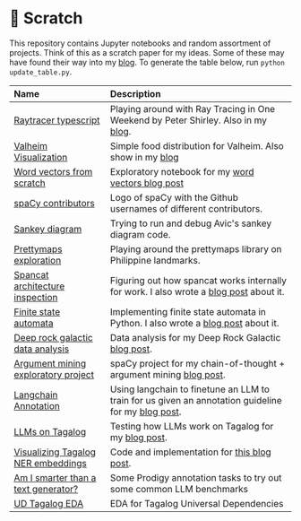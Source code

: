 # 📓 Scratch

This repository contains Jupyter notebooks and random assortment of projects.
Think of this as a scratch paper for my ideas. Some of these may have found
their way into my [blog](https://ljvmiranda921.github.io). To generate the table
below, run `python update_table.py`.

| Name                                                                                                                   | Description                                                                                                                                                                     |
|:-----------------------------------------------------------------------------------------------------------------------|:--------------------------------------------------------------------------------------------------------------------------------------------------------------------------------|
| [Raytracer typescript](https://github.com/ljvmiranda921/scratch/tree/master/2021-08-28-raytracer-ts)                   | Playing around with Ray Tracing in One Weekend by Peter Shirley. Also in my [blog](https://ljvmiranda921.github.io/notebook/2021/09/25/raytracer/).                             |
| [Valheim Visualization](https://github.com/ljvmiranda921/scratch/tree/master/2021-09-26-valheim-viz)                   | Simple food distribution for Valheim. Also show in my [blog](https://ljvmiranda921.github.io/notebook/2021/09/27/valheim-food-graph/)                                           |
| [Word vectors from scratch](https://github.com/ljvmiranda921/scratch/tree/master/2021-11-06-word-vectors-from-scratch) | Exploratory notebook for my [word vectors blog post](https://ljvmiranda921.github.io/notebook/2021/12/11/word-vectors/)                                                         |
| [spaCy contributors](https://github.com/ljvmiranda921/scratch/tree/master/2021-11-19-spacy-contributors)               | Logo of spaCy with the Github usernames of different contributors.                                                                                                              |
| [Sankey diagram](https://github.com/ljvmiranda921/scratch/tree/master/2021-11-24-sankey)                               | Trying to run and debug Avic's sankey diagram code.                                                                                                                             |
| [Prettymaps exploration](https://github.com/ljvmiranda921/scratch/tree/master/2022-06-28-prettymaps)                   | Playing around the prettymaps library on Philippine landmarks.                                                                                                                  |
| [Spancat architecture inspection](https://github.com/ljvmiranda921/scratch/tree/master/2022-07-12-spancat-inspection)  | Figuring out how spancat works internally for work. I also wrote a [blog post](https://ljvmiranda921.github.io/notebook/2022/07/16/spacy-registry/) about it.                   |
| [Finite state automata](https://github.com/ljvmiranda921/scratch/tree/master/2022-10-05-fsa)                           | Implementing finite state automata in Python. I also wrote a [blog post](https://ljvmiranda921.github.io/notebook/2022/10/07/finite-state-automata/) about it.                  |
| [Deep rock galactic data analysis](https://github.com/ljvmiranda921/scratch/tree/master/2022-11-19-drg)                | Data analysis for my Deep Rock Galactic [blog post](https://ljvmiranda921.github.io/notebook/2022/12/02/drg/).                                                                  |
| [Argument mining exploratory project](https://github.com/ljvmiranda921/scratch/tree/master/2023-02-16-ukp-argmin)      | spaCy project for my chain-of-thought + argument mining [blog post](https://ljvmiranda921.github.io/notebook/2023/03/24/llm-annotation/).                                       |
| [Langchain Annotation](https://github.com/ljvmiranda921/scratch/tree/master/2023-03-03-langchain)                      | Using langchain to finetune an LLM to train for us given an annotation guideline for my [blog post](https://ljvmiranda921.github.io/notebook/2023/03/25/langchain-annotation/). |
| [LLMs on Tagalog](https://github.com/ljvmiranda921/scratch/tree/master/2023-07-25-llm-tl)                              | Testing how LLMs work on Tagalog for my [blog post](https://ljvmiranda921.github.io/notebook/2023/08/04/llm-tagalog/).                                                          |
| [Visualizing Tagalog NER embeddings](https://github.com/ljvmiranda921/scratch/tree/master/2023-10-15-embeddings)       | Code and implementation for [this blog post](https://ljvmiranda921.github.io/notebook/2023/11/20/tagalog-ner-embeddings/).                                                      |
| [Am I smarter than a text generator?](https://github.com/ljvmiranda921/scratch/tree/master/2023-11-11-human-eval)      | Some Prodigy annotation tasks to try out some common LLM benchmarks                                                                                                             |
| [UD Tagalog EDA](https://github.com/ljvmiranda921/scratch/tree/master/2023-12-19-ud-eda)                               | EDA for Tagalog Universal Dependencies                                                                                                                                          |
